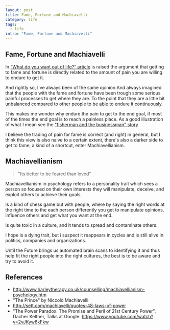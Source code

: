 ```yaml
---
layout: post
title: Fame, Fortune and Machiavelli
category: life
tags:
  - life
intro: "Fame, Fortune and Machiavelli"
---
```


## Fame, Fortune and Machiavelli

In [“What do you want out of life?” article](https://qz.com/584874/you-probably-know-to-ask-yourself-what-do-i-want-heres-a-way-better-question/) is raised the argument that getting to fame and fortune is directly related to the amount of pain you are willing to endure to get it.

And rightly so, I've always been of the same opinion.And always imagined that the people with the fame and fortune have been trough some serious painful processes to get where they are.
To the point that they are a little bit unbalanced compared to other people to be able to endure it continuously.

This makes me wonder why endure the pain to get to the end goal, if most of the times the end goal is to reach a painless place. As a good illustration of what I mean see the ["fisherman and the businessman" story](http://paulocoelhoblog.com/2015/09/04/the-fisherman-and-the-businessman/)

I believe the trading of pain for fame is correct (and right) in general, but I think this view is also naive to a certain extent, there's also a darker side to get to fame, a kind of a shortcut, enter Machiavellianism.

## Machiavellianism

> "Its better to be feared than loved"

Machiavellianism in psychology refers to a personality trait which sees a person so focused on their own interests they will manipulate, deceive, and exploit others to achieve their goals.

Is a kind of chess game but with people, where by saying the right words at the right time to the each person differently you get to manipulate opinions, influence others and get what you want at the end.

Is quite toxic in a culture, and it tends to spread and contaminate others.

I hope is a dying trait, but i suspect it reappears in cycles and is still alive in politics, companies and organizations.

Until the Future brings us automated brain scans to identifying it and thus help fit the right people into the right cultures, the best is to be aware and try to avoid it.

## References

- http://www.harleytherapy.co.uk/counselling/machiavellianism-psychology.htm
- "The Prince" by Niccolò Machiavelli
- http://sett.com/machiavelli/quotes-48-laws-of-power
- "The Power Paradox: The Promise and Peril of 21st Century Power", Dacher Keltner, Talks at Google: https://www.youtube.com/watch?v=2vJKyw6kFkw



